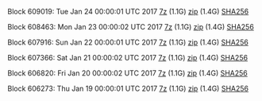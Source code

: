 Block 609019: Tue Jan 24 00:00:01 UTC 2017 [7z](https://transfer.sh/HLseS/bootstrap.dat.20170124.7z) (1.1G) [zip](https://transfer.sh/K6aO2/bootstrap.dat.20170124.zip) (1.4G) [SHA256](https://transfer.sh/JmqEf/sha256.txt)

Block 608463: Mon Jan 23 00:00:02 UTC 2017 [7z](https://transfer.sh/9SZ6i/bootstrap.dat.20170123.7z) (1.1G) [zip](https://transfer.sh/tzI8Z/bootstrap.dat.20170123.zip) (1.4G) [SHA256](https://transfer.sh/BJznh/sha256.txt)

Block 607916: Sun Jan 22 00:00:01 UTC 2017 [7z](https://transfer.sh/gieOT/bootstrap.dat.20170122.7z) (1.1G) [zip](https://transfer.sh/cmQZY/bootstrap.dat.20170122.zip) (1.4G) [SHA256](https://transfer.sh/xlJug/sha256.txt)

Block 607366: Sat Jan 21 00:00:02 UTC 2017 [7z](https://transfer.sh/cUGc5/bootstrap.dat.20170121.7z) (1.1G) [zip](https://transfer.sh/NiTB9/bootstrap.dat.20170121.zip) (1.4G) [SHA256](https://transfer.sh/1KC3W/sha256.txt)

Block 606820: Fri Jan 20 00:00:02 UTC 2017 [7z](https://transfer.sh/9nZ0D/bootstrap.dat.20170120.7z) (1.1G) [zip](https://transfer.sh/Na7ge/bootstrap.dat.20170120.zip) (1.4G) [SHA256](https://transfer.sh/Ng7VP/sha256.txt)

Block 606273: Thu Jan 19 00:00:01 UTC 2017 [7z](https://transfer.sh/fskM5/bootstrap.dat.20170119.7z) (1.1G) [zip](https://transfer.sh/IjB4e/bootstrap.dat.20170119.zip) (1.4G) [SHA256](https://transfer.sh/XJB0M/sha256.txt)
